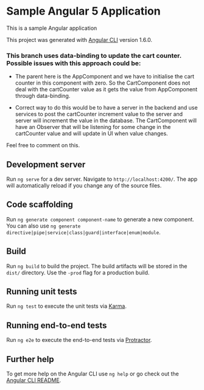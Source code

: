 # Sample Angular 5 Application

This is a sample Angular application

This project was generated with [Angular CLI](https://github.com/angular/angular-cli) version 1.6.0.

### This branch uses data-binding to update the cart counter. Possible issues with this approach could be:

- The parent here is the AppComponent and we have to initialise the cart counter in this component with zero. So the CartComponent does not deal with the cartCounter value as it gets the value from AppComponent through data-binding.

- Correct way to do this would be to have a server in the backend and use services to post the cartCounter increment value to the server and server will increment the value in the database. The CartComponent will have an Observer that will be listening for some change in the cartCounter value and will update in UI when value changes.  

Feel free to comment on this.

## Development server

Run `ng serve` for a dev server. Navigate to `http://localhost:4200/`. The app will automatically reload if you change any of the source files.

## Code scaffolding

Run `ng generate component component-name` to generate a new component. You can also use `ng generate directive|pipe|service|class|guard|interface|enum|module`.

## Build

Run `ng build` to build the project. The build artifacts will be stored in the `dist/` directory. Use the `-prod` flag for a production build.

## Running unit tests

Run `ng test` to execute the unit tests via [Karma](https://karma-runner.github.io).

## Running end-to-end tests

Run `ng e2e` to execute the end-to-end tests via [Protractor](http://www.protractortest.org/).

## Further help

To get more help on the Angular CLI use `ng help` or go check out the [Angular CLI README](https://github.com/angular/angular-cli/blob/master/README.md).

